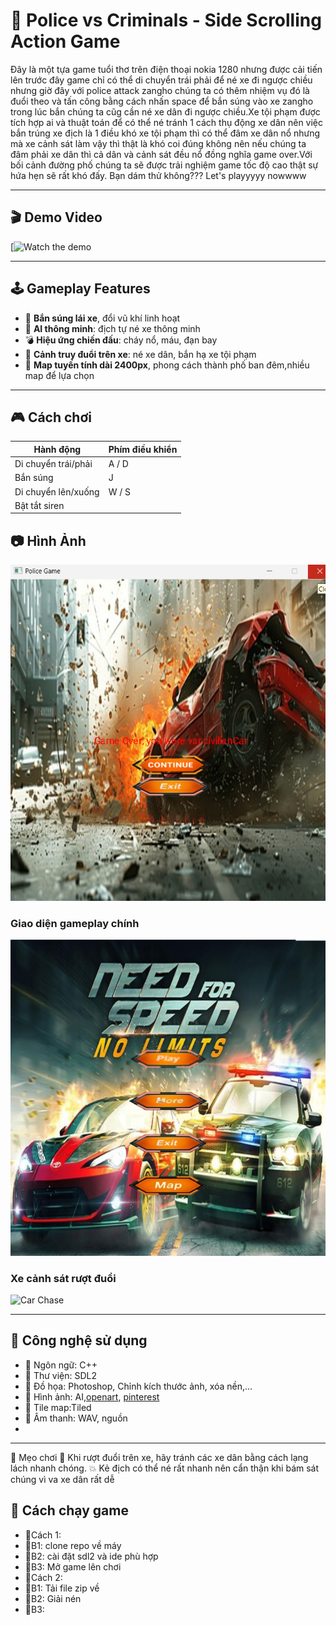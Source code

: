# 🚓 Police vs Criminals - Side Scrolling Action Game

Đây là một tựa game tuổi thơ trên điện thoại nokia 1280 nhưng được cải tiến lên trước đây game chỉ có thể di chuyển trái phải để né xe đi ngược chiều nhưng giờ đây với police attack zangho chúng ta có thêm nhiệm vụ đó là đuổi theo và tấn công bằng cách nhấn space để bắn súng vào xe zangho trong lúc bắn chúng ta cũg cần né xe dân đi ngược chiều.Xe tội phạm được tích hợp ai và thuật toán để có thể né tránh 1 cách thụ động xe dân nên việc bắn trúng xe địch là 1 điều khó xe tội phạm thì có thể đâm xe dân nổ nhưng mà xe cảnh sát làm vậy thì thật là khó coi đúng không nên nếu chúng ta đâm phải xe dân thì cả dân và cảnh sát đều nổ đồng nghĩa game over.Với bối cảnh đường phố chúng ta sẽ được trải nghiệm game tốc độ cao thật sự hứa hẹn sẽ rất khó đấy. Bạn dám thử không??? Let's playyyyy nowwww

---

## 🎬 Demo Video

[![Watch the demo](https://www.youtube.com/watch?v=8JzX97PQlbE)

---

## 🕹️ Gameplay Features

- 🔫 **Bắn súng lái xe**, đổi vũ khí linh hoạt
- 🧠 **AI thông minh**: địch tự né xe thông minh
- 💣 **Hiệu ứng chiến đấu**: cháy nổ, máu, đạn bay
- 🚗 **Cảnh truy đuổi trên xe**: né xe dân, bắn hạ xe tội phạm
- 🌆 **Map tuyến tính dài 2400px**, phong cách thành phố ban đêm,nhiều map để lựa chọn
  

---
## 🎮 Cách chơi

| Hành động                  | Phím điều khiển |
|----------------------------|------------------|
| Di chuyển trái/phải       | A / D            |
| Bắn súng                  | J        |
| Di chuyển lên/xuống       | W / S            |
| Bật tắt siren                  |         |
## 📷 Hình Ảnh
![Hinhanh](assets\screenshot\va.png)
### Giao diện gameplay chính
![Gameplay](assets\screenshot\pos.png)

### Xe cảnh sát rượt đuổi
![Car Chase](assets/screenshots/ruot.png)

---

## 🧰 Công nghệ sử dụng

- 🔹 Ngôn ngữ: C++
- 🔹 Thư viện: SDL2
- 🔹 Đồ họa: Photoshop, Chỉnh kích thước ảnh, xóa nền,...
- 🔹 Hình ảnh: AI,[openart](https://opengameart.org/), [pinterest](https://www.pinterest.com/)
- 🔹 Tile map:Tiled
- 🔹 Âm thanh: WAV, nguồn [](https://www.online-convert.com/result#j=a4c5c74c-3550-4eca-9f61-70a88e439fe2)
- 

---
📌 Mẹo chơi
🚗 Khi rượt đuổi trên xe, hãy tránh các xe dân bằng cách lạng lách nhanh chóng.
💥 Kẻ địch có thể né rất nhanh nên cẩn thận khi bám sát chúng vì va xe dân rất dễ


## 🚀 Cách chạy game
- 🔹Cách 1:
- 🔹B1: clone repo về máy
- 🔹B2: cài đặt sdl2 và ide phù hợp
- 🔹B3: Mở game lên chơi
- 🔹Cách 2: 
- 🔹B1: Tải file zip về
- 🔹B2: Giải nén
- 🔹B3: 
